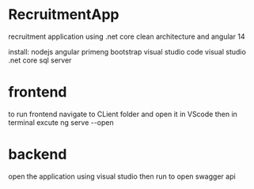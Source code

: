 # RecruitmentApp
recruitment application using .net core clean architecture and angular 14

install:
nodejs
angular
primeng
bootstrap
visual studio code
visual studio
.net core 
sql server
# frontend
to run frontend navigate to CLient folder and open it in VScode then in terminal excute ng serve --open
# backend 
open the application using visual studio then run to open swagger api 
